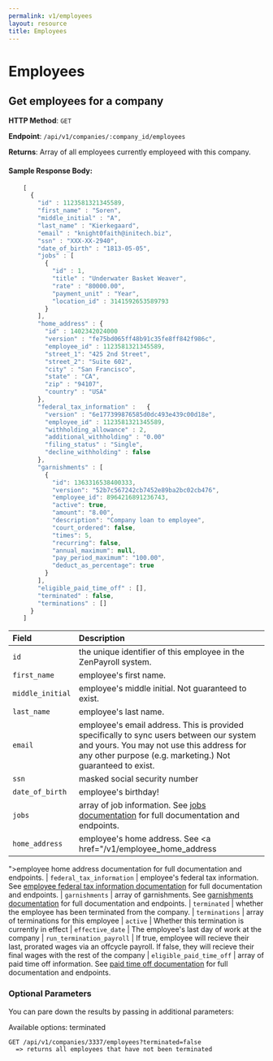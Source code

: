 ```yaml
---
permalink: v1/employees
layout: resource
title: Employees
---
```


# Employees

## Get employees for a company

**HTTP Method**: `GET`

**Endpoint**: `/api/v1/companies/:company_id/employees`

**Returns**: Array of all employees currently employeed with this company.

#### Sample Response Body:

```javascript
    [
      {
        "id" : 1123581321345589,
        "first_name" : "Soren",
        "middle_initial" : "A",
        "last_name" : "Kierkegaard",
        "email" : "knight0faith@initech.biz",
        "ssn" : "XXX-XX-2940",
        "date_of_birth" : "1813-05-05",
        "jobs" : [
          {
            "id" : 1,
            "title" : "Underwater Basket Weaver",
            "rate" : "80000.00",
            "payment_unit" : "Year",
            "location_id" : 3141592653589793
          }
        ],
        "home_address" : {
          "id" : 1402342024000
          "version" : "fe75bd065ff48b91c35fe8ff842f986c",
          "employee_id" : 1123581321345589,
          "street_1": "425 2nd Street",
          "street_2": "Suite 602",
          "city" : "San Francisco",
          "state" : "CA",
          "zip" : "94107",
          "country" : "USA"
        },
        "federal_tax_information" :   {
          "version" : "6e177399876585d0dc493e439c00d18e",
          "employee_id" : 1123581321345589,
          "withholding_allowance" : 2,
          "additional_withholding" : "0.00"
          "filing_status" : "Single",
          "decline_withholding" : false
        },
        "garnishments" : [
          {
            "id": 1363316538400333,
            "version": "52b7c567242cb7452e89ba2bc02cb476",
            "employee_id": 8964216891236743,
            "active": true,
            "amount": "8.00",
            "description": "Company loan to employee",
            "court_ordered": false,
            "times": 5,
            "recurring": false,
            "annual_maximum": null,
            "pay_period_maximum": "100.00",
            "deduct_as_percentage": true
          }
        ],
        "eligible_paid_time_off" : [],
        "terminated" : false,
        "terminations" : []
      }
    ]
```

| Field                     | Description
| :----------               |:-------------
| `id`                      | the unique identifier of this employee in the ZenPayroll system.
| `first_name`              | employee's first name.
| `middle_initial`          | employee's middle initial. Not guaranteed to exist.
| `last_name`               | employee's last name.
| `email`                   | employee's email address. This is provided specifically to sync users between our system and yours. You may not use this address for any other purpose (e.g. marketing.) Not guaranteed to exist.
| `ssn`                     | masked social security number
| `date_of_birth`           | employee's birthday!
| `jobs`                    | array of job information. See <a href="/v1/jobs">jobs documentation</a> for full documentation and endpoints.
| `home_address`            | employee's home address. See <a href="/v1/employee_home_address
">employee home address documentation</a> for full documentation and endpoints.
| `federal_tax_information`            | employee's federal tax information. See <a href="/v1/employee_federal_tax_information">employee federal tax information documentation</a> for full documentation and endpoints.
| `garnishments`            | array of garnishments. See <a href="/v1/garnishments">garnishments documentation</a> for full documentation and endpoints.
| `terminated`              | whether the employee has been terminated from the company.
| `terminations`            | array of terminations for this employee
| `active`                  | Whether this termination is currently in effect
| `effective_date`          | The employee's last day of work at the company
| `run_termination_payroll` | If true, employee will recieve their last, prorated wages via an offcycle payroll. If false, they will recieve their final wages with the rest of the company
| `eligible_paid_time_off`  | array of paid time off information. See <a href="/v1/paid_time_off">paid time off documentation</a> for full documentation and endpoints.

### Optional Parameters

You can pare down the results by passing in additional parameters:

  Available options: terminated

    GET /api/v1/companies/3337/employees?terminated=false
      => returns all employees that have not been terminated
